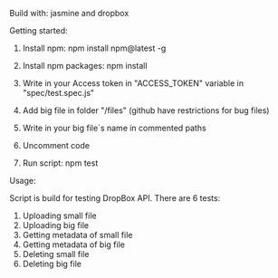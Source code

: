 Build with: jasmine and dropbox

Getting started:

1. Install npm: npm install npm@latest -g

2. Install npm packages: npm install

3. Write in your Access token in "ACCESS_TOKEN" variable in "spec/test.spec.js" 

4. Add big file in folder "/files" (github have restrictions for bug files)

5. Write in your big file`s name in commented paths

6. Uncomment code

7. Run script: npm test

Usage:

Script is build for testing DropBox API. There are 6 tests:

1. Uploading small file
2. Uploading big file
3. Getting metadata of small file
4. Getting metadata of big file
5. Deleting small file
6. Deleting big file